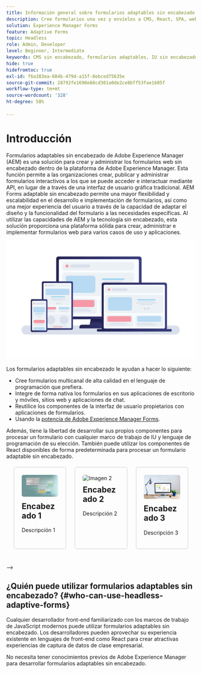 ```yaml
---
title: Información general sobre formularios adaptables sin encabezado de AEM
description: Cree formularios una vez y envíelos a CMS, React, SPA, web, móvil, Alexa, WhatsApp y más con formularios adaptables sin encabezado de AEM para capturar datos de forma rápida y escalable.
solution: Experience Manager Forms
feature: Adaptive Forms
topic: Headless
role: Admin, Developer
level: Beginner, Intermediate
keywords: CMS sin encabezado, formularios adaptables, IU sin encabezado, CMS con encabezado, asistentes de voz, Alexa, bots de chat, arquitectura de WhatsApp
hide: true
hidefromtoc: true
exl-id: f6a383ea-684b-479d-a15f-8ebced75635e
source-git-commit: 28792fe1690e68cd301a0de2ce8bff53fae1605f
workflow-type: tm+mt
source-wordcount: '328'
ht-degree: 58%

---
```


# Introducción

Formularios adaptables sin encabezado de Adobe Experience Manager (AEM) es una solución para crear y administrar los formularios web sin encabezado dentro de la plataforma de Adobe Experience Manager. Esta función permite a las organizaciones crear, publicar y administrar formularios interactivos a los que se puede acceder e interactuar mediante API, en lugar de a través de una interfaz de usuario gráfica tradicional. AEM Forms adaptable sin encabezado permite una mayor flexibilidad y escalabilidad en el desarrollo e implementación de formularios, así como una mejor experiencia del usuario a través de la capacidad de adaptar el diseño y la funcionalidad del formulario a las necesidades específicas. Al utilizar las capacidades de AEM y la tecnología sin encabezado, esta solución proporciona una plataforma sólida para crear, administrar e implementar formularios web para varios casos de uso y aplicaciones.

![Generar y procesar de forma nativa un formulario en cualquier sitio web, aplicación o interacciones no visuales](/help/assets/headless-forms-for-any-device.jpeg)

Los formularios adaptables sin encabezado le ayudan a hacer lo siguiente:

* Cree formularios multicanal de alta calidad en el lenguaje de programación que prefiera.
* Integre de forma nativa los formularios en sus aplicaciones de escritorio y móviles, sitios web y aplicaciones de chat.
* Reutilice los componentes de la interfaz de usuario propietarios con aplicaciones de formularios.
* Usando la [potencia de Adobe Experience Manager Forms](https://experienceleague.adobe.com/en/docs/experience-manager-65/content/forms/getting-started/introduction-aem-forms).

Además, tiene la libertad de desarrollar sus propios componentes para procesar un formulario con cualquier marco de trabajo de IU y lenguaje de programación de su elección. También puede utilizar los componentes de React disponibles de forma predeterminada para procesar un formulario adaptable sin encabezado.

<!-- 

## Key Features

<table style="width:100%;">
  <tr>
    <td style="width:33.33%;">
      <div style="width: 250px; border: 1px solid #ccc; border-radius: 8px;">
        <img src="/help/assets/01-overview-responsive-forms.jpeg" alt="Card Image 1" style="width:33.33; height: auto;">
        <div style="padding: 20px;">
          <h2 style="margin-top: 0;">Responsive Forms</h2>
          <p>The adaptive form feature enables you to create a single source for a form that automatically sizes and re-flows on mobile devices.</p>
        </div>
      </div>
    </td>
    <td style="width:33.33%;">
      <div style="width: 250px; border: 1px solid #ccc; border-radius: 8px; ">
        <img src="/help/assets/01-overview-responsive-forms.jpeg" alt="Card Image 1" style="width:33.33; height: auto;">
        <div style="padding: 20px;">
          <h2 style="margin-top: 0;">Communication API</h2>
          <p>The adaptive form feature enables you to create a single source for a form that automatically sizes and re-flows on mobile devices.</p>
        </div>
      </div>
    </td>
    <td style="width:33.33%;">
      <div style="width: 250px; border: 1px solid #ccc; border-radius: 8px; ">
        <img src="/help/assets/02-overview-backend-systems.jpeg" alt="Card Image 2" style="width:33.33; height: auto;">
        <div style="padding: 20px;">
          <h2 style="margin-top: 0;">Business Process Management</h2>
          <p>Integrate RDBMS, OData, Or Microsoft SOAP services, as well as protocols like Swagger 2.0 to connect to just about anything.</p>
        </div>
      </div>
    </td>
  </tr>
  <tr>
    <td style="width:33.33%;">
      <div style="width: 250px; border: 1px solid #ccc; border-radius: 8px; ">
        <img src="/help/assets/03-overview-save-and-resume.jpeg" alt="Card Image 3" style="width:33.33; height: auto;">
        <div style="padding: 20px;">
          <h2 style="margin-top: 0;">Save and resume forms</h2>
          <p>Allow clients to save in-progress forms and return later to complete them, even on another device.</p>
        </div>
      </div>
    </td>
    <td style="width:33.33%;">
      <div style="width: 250px; border: 1px solid #ccc; border-radius: 8px; ">
        <img src="/help/assets/04-overview-search.jpeg" alt="Card Image 1" style="width:33.33; height: auto;">
        <div style="padding: 20px;">
          <h2 style="margin-top: 0;">Forms Search and Discovery</h2>
          <p>Let customers easily find relevant forms based on a simple search query, tags, filters, and even geolocation — on any device through a personalized portal, with or without authentication.
          </p>
        </div>
      </div>
    </td>
      <td style="width:33.33%;">
      <div style="width: 250px; border: 1px solid #ccc; border-radius: 8px; ">
        <img src="/help/assets/04-overview-search.jpeg" alt="Card Image 1" style="width:33.33; height: auto;">
        <div style="padding: 20px;">
          <h2 style="margin-top: 0;">Forms Search and Discovery</h2>
          <p>Let customers easily find relevant forms based on a simple search query, tags, filters, and even geolocation — on any device through a personalized portal, with or without authentication.
          </p>
        </div>
      </div>
    </td>
  </tr>
  <tr>
    <td style="width:33.33%;">
      <div style="width: 250px; border: 1px solid #ccc; border-radius: 8px; ">
        <img src="/help/assets/05-overview-analytics.jpeg" alt="Card Image 2" style="width:33.33; height: auto;">
        <div style="padding: 20px;">
          <h2 style="margin-top: 0;">Form analytics and reporting</h2>
          <p>Out-of-the-box, customizable dashboards make it easy to apply analytics to forms to gain insight for actionable areas of improvement.</p>
        </div>
      </div>
    </td>
    <td style="width:33.33%;">
      <div style="width: 250px; border: 1px solid #ccc; border-radius: 8px; ">
        <img src="/help/assets/06-overview-business-process.jpeg" alt="Card Image 3" style="width:33.33; height: auto;">
        <div style="padding: 20px;">
          <h2 style="margin-top: 0;">Business Process Management</h2>
          <p>Route application submissions through customized workflows and a centralized dashboard for review, approval, and digital signatures by back-office employees — even when employees are on the go on a mobile device.
          </p>
        </div>
      </div>
    </td>
  </tr>
</table>




<div style="display: flex; flex-wrap: wrap; justify-content: space-between; margin: 20px;">
    <div style="width: 30%; margin-bottom: 20px; border: 1px solid #ccc; border-radius: 5px; padding: 20px; box-sizing: border-box;">
        <img src="/help/assets/01-overview-responsive-forms.jpeg" alt="Icon 1" style="width: 50px; height: 50px;">
        <h2 style="margin-top: 10px;">Heading 1</h2>
        <p>Description 1</p>
    </div>
    <div style="width: 30%; margin-bottom: 20px; border: 1px solid #ccc; border-radius: 5px; padding: 20px; box-sizing: border-box;">
        <img src="/help/assets/02-overview-backend-systems.jpeg" alt="Icon 2" style="width: 50px; height: 50px;">
        <h2 style="margin-top: 10px;">Heading 2</h2>
        <p>Description 2</p>
    </div>
    <div style="width: 30%; margin-bottom: 20px; border: 1px solid #ccc; border-radius: 5px; padding: 20px; box-sizing: border-box;">
        <img src="/help/assets/03-overview-save-and-resume.jpeg" alt="Icon 3" style="width: 50px; height: 50px;">
        <h2 style="margin-top: 10px;">Heading 3</h2>
        <p>Description 3</p>
    </div>
        <div style="width: 30%; margin-bottom: 20px; border: 1px solid #ccc; border-radius: 5px; padding: 20px; box-sizing: border-box;">
        <img src="/help/assets/04-overview-search.jpeg" alt="Icon 1" style="width: 50px; height: 50px;">
        <h2 style="margin-top: 10px;">Heading 1</h2>
        <p>Description 1</p>
    </div>
    <div style="width: 30%; margin-bottom: 20px; border: 1px solid #ccc; border-radius: 5px; padding: 20px; box-sizing: border-box;">
        <img src="/help/assets/05-overview-analytics.jpeg" alt="Icon 2" style="width: 50px; height: 50px;">
        <h2 style="margin-top: 10px;">Heading 2</h2>
        <p>Description 2</p>
    </div>
    <div style="width: 30%; margin-bottom: 20px; border: 1px solid #ccc; border-radius: 5px; padding: 20px; box-sizing: border-box;">
        <img src="/help/assets/06-overview-business-process.jpeg" alt="Icon 3" style="width: 50px; height: 50px;">
        <h2 style="margin-top: 10px;">Heading 3</h2>
        <p>Description 3</p>
    </div>
    <!-- Add more cards as needed -->
</div>




<div style="display: flex; flex-wrap: wrap; justify-content: space-between; margin: 20px;">
    <div style="width: 30%; margin-bottom: 20px; border: 1px solid #ccc; border-radius: 5px; padding: 20px; box-sizing: border-box;">
        <img src="/help/assets/01-overview-responsive-forms.jpeg" alt="Imagen 1" style="width: 100%; border-radius: 5px;">
        <h2 style="margin-top: 10px;">Encabezado 1</h2>
        <p>Descripción 1</p>
    </div>
    <div style="width: 30%; margin-bottom: 20px; border: 1px solid #ccc; border-radius: 5px; padding: 20px; box-sizing: border-box;">
        <img src="/help/assets/02-overview-backend-systems.jpeg" alt="Imagen 2" style="width: 100%; border-radius: 5px;">
        <h2 style="margin-top: 10px;">Encabezado 2</h2>
        <p>Descripción 2</p>
    </div>
    <div style="width: 30%; margin-bottom: 20px; border: 1px solid #ccc; border-radius: 5px; padding: 20px; box-sizing: border-box;">
        <img src="/help/assets/03-overview-save-and-resume.jpeg" alt="Imagen 3" style="width: 100%; border-radius: 5px;">
        <h2 style="margin-top: 10px;">Encabezado 3</h2>
        <p>Descripción 3</p>
    </div>
    <!-- Add more cards as needed -->
</div>

-->

## ¿Quién puede utilizar formularios adaptables sin encabezado? {#who-can-use-headless-adaptive-forms}

Cualquier desarrollador front-end familiarizado con los marcos de trabajo de JavaScript modernos puede utilizar formularios adaptables sin encabezado. Los desarrolladores pueden aprovechar su experiencia existente en lenguajes de front-end como React para crear atractivas experiencias de captura de datos de clase empresarial.

No necesita tener conocimientos previos de Adobe Experience Manager para desarrollar formularios adaptables sin encabezado.

<!-- 
## How to join the early adopter program? {#how-to-join-early-adopter-forms}

The service is available for AEM Forms as a Cloud Service and AEM 6.5.16.0 Forms or later On-Premise term customers and Adobe-Managed Service enterprise customers. Send an email to [headlessadaptiveforms@adobe.com](mailto:headlessadaptiveforms@adobe.com) from your official email ID to join the early adopter program. 

-->
